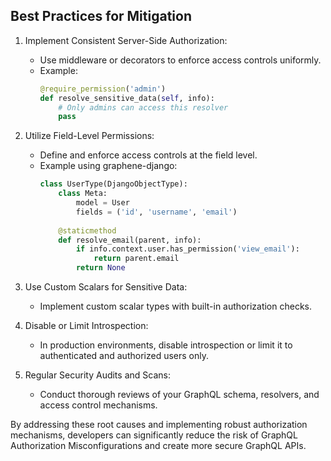 
## Best Practices for Mitigation

1. Implement Consistent Server-Side Authorization:
   - Use middleware or decorators to enforce access controls uniformly.
   - Example:
     ```python
     @require_permission('admin')
     def resolve_sensitive_data(self, info):
         # Only admins can access this resolver
         pass
     ```

2. Utilize Field-Level Permissions:
   - Define and enforce access controls at the field level.
   - Example using graphene-django:
     ```python
     class UserType(DjangoObjectType):
         class Meta:
             model = User
             fields = ('id', 'username', 'email')
         
         @staticmethod
         def resolve_email(parent, info):
             if info.context.user.has_permission('view_email'):
                 return parent.email
             return None
     ```

3. Use Custom Scalars for Sensitive Data:
   - Implement custom scalar types with built-in authorization checks.

4. Disable or Limit Introspection:
   - In production environments, disable introspection or limit it to authenticated and authorized users only.

5. Regular Security Audits and Scans:
   - Conduct thorough reviews of your GraphQL schema, resolvers, and access control mechanisms.

By addressing these root causes and implementing robust authorization mechanisms, developers can significantly reduce the risk of GraphQL Authorization Misconfigurations and create more secure GraphQL APIs.